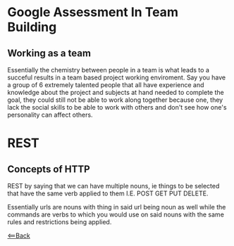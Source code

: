 # Google Assessment In Team Building

## Working as a team

Essentially the chemistry between people in a team is what leads to a succeful results in a team based project working enviroment. Say you have a group of 6 extremely talented people that all have experience and knowledge about the project and subjects at hand needed to complete the goal, they could still not be able to work along together because one, they lack the social skills to be able to work with others and don't see how one's personality can affect others.  


# REST

## Concepts of HTTP 

REST by saying that we can have multiple nouns, ie things to be selected that have the same verb applied to them I.E. POST GET PUT DELETE.  

Essentially urls are nouns with thing in said url being noun as well while the commands are verbs to which you would use on said nouns with the same rules and restrictions being applied.  


[<==Back](../README.md)  